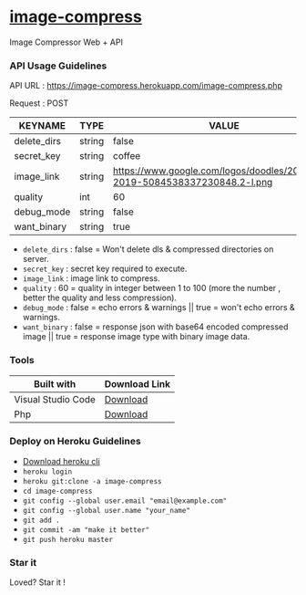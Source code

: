 # [image-compress](http://image-compress.herokuapp.com)
Image Compressor Web + API

### API Usage Guidelines

API URL : https://image-compress.herokuapp.com/image-compress.php

Request : POST

| KEYNAME | TYPE | VALUE |
| ------ | ------ | ------ |
| delete_dirs | string | false |
| secret_key | string | coffee |
| image_link | string | https://www.google.com/logos/doodles/2019/holi-2019-5084538337230848.2-l.png |
| quality | int | 60 |
| debug_mode | string | false |
| want_binary | string | true |


* ```delete_dirs``` : false = Won't delete dls & compressed directories on server.
* ```secret_key``` : secret key required to execute.
* ```image_link``` : image link to compress.
* ```quality``` : 60 = quality in integer between 1 to 100 (more the number , better the quality and less compression).
* ```debug_mode``` : false = echo errors & warnings || true = won't echo errors & warnings.
* ```want_binary``` : false = response json with base64 encoded compressed image || true = response image type with binary image data.

### Tools

| Built with | Download Link |
| ------ | ------ |
| Visual Studio Code | [Download](https://code.visualstudio.com/) |
| Php | [Download](http://php.net/) |

### Deploy on Heroku Guidelines

* [Download heroku cli](https://devcenter.heroku.com/articles/heroku-cli)
* ```heroku login```
* ```heroku git:clone -a image-compress```
* ```cd image-compress```
* ```git config --global user.email "email@example.com"```
* ```git config --global user.name "your_name"```
* ```git add .```
* ```git commit -am "make it better"```
* ```git push heroku master```


### Star it

Loved? Star it !
